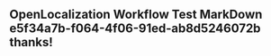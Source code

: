 <properties
ms.topic="hero-topic"
ms.test1="hero-topic"
ms.test2="test"/>


## OpenLocalization Workflow Test MarkDown e5f34a7b-f064-4f06-91ed-ab8d5246072b thanks!



<!--HONumber=Feb17_HO2-->


